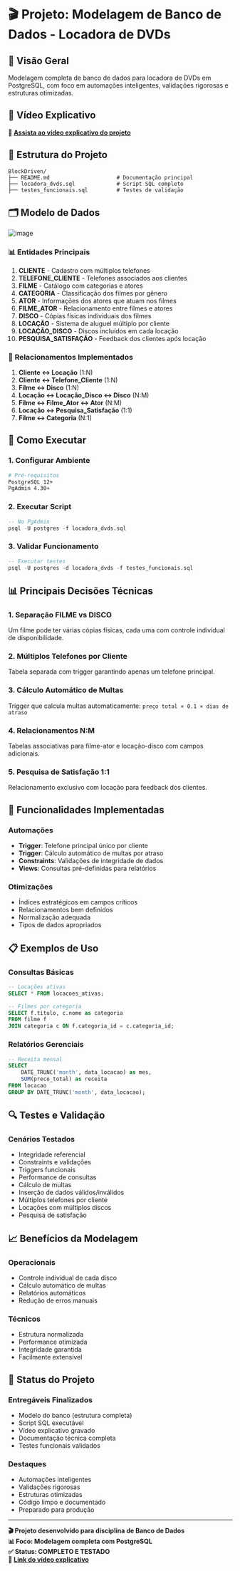 # 🎬 Projeto: Modelagem de Banco de Dados - Locadora de DVDs

## 📖 Visão Geral

Modelagem completa de banco de dados para locadora de DVDs em PostgreSQL, com foco em automações inteligentes, validações rigorosas e estruturas otimizadas.

## 🎥 Vídeo Explicativo

**🔗 [Assista ao vídeo explicativo do projeto](https://drive.google.com/file/d/1OmPDdie5FBMgRZpyHieKpiFpjLWCcWIj/view?usp=sharing)**

## 📂 Estrutura do Projeto

```
BlockDriven/
├── README.md                     # Documentação principal
├── locadora_dvds.sql             # Script SQL completo
├── testes_funcionais.sql         # Testes de validação
```

## 🗂️ Modelo de Dados
![image](https://github.com/user-attachments/assets/6edbeae5-2017-49c4-bb25-26c06756d68a)

### 📊 **Entidades Principais**
1. **CLIENTE** - Cadastro com múltiplos telefones  
2. **TELEFONE_CLIENTE** - Telefones associados aos clientes  
3. **FILME** - Catálogo com categorias e atores  
4. **CATEGORIA** - Classificação dos filmes por gênero  
5. **ATOR** - Informações dos atores que atuam nos filmes  
6. **FILME_ATOR** - Relacionamento entre filmes e atores  
7. **DISCO** - Cópias físicas individuais dos filmes  
8. **LOCAÇÃO** - Sistema de aluguel múltiplo por cliente  
9. **LOCAÇÃO_DISCO** - Discos incluídos em cada locação  
10. **PESQUISA_SATISFAÇÃO** - Feedback dos clientes após locação

### 🔗 **Relacionamentos Implementados**
1. **Cliente ↔ Locação** (1:N)
2. **Cliente ↔ Telefone_Cliente** (1:N)
3. **Filme ↔ Disco** (1:N)
4. **Locação ↔ Locação_Disco ↔ Disco** (N:M)
5. **Filme ↔ Filme_Ator ↔ Ator** (N:M)
6. **Locação ↔ Pesquisa_Satisfação** (1:1)
7. **Filme ↔ Categoria** (N:1)

## 🚀 Como Executar

### **1. Configurar Ambiente**
```bash
# Pré-requisitos
PostgreSQL 12+
PgAdmin 4.30+
```

### **2. Executar Script**
```sql
-- No PgAdmin
psql -U postgres -f locadora_dvds.sql
```

### **3. Validar Funcionamento**
```sql
-- Executar testes
psql -U postgres -d locadora_dvds -f testes_funcionais.sql
```

## 📊 Principais Decisões Técnicas

### **1. Separação FILME vs DISCO**
Um filme pode ter várias cópias físicas, cada uma com controle individual de disponibilidade.

### **2. Múltiplos Telefones por Cliente**
Tabela separada com trigger garantindo apenas um telefone principal.

### **3. Cálculo Automático de Multas**
Trigger que calcula multas automaticamente: `preço total × 0.1 × dias de atraso`

### **4. Relacionamentos N:M**
Tabelas associativas para filme-ator e locação-disco com campos adicionais.

### **5. Pesquisa de Satisfação 1:1**
Relacionamento exclusivo com locação para feedback dos clientes.

## 🔧 Funcionalidades Implementadas

### **Automações**
- **Trigger**: Telefone principal único por cliente
- **Trigger**: Cálculo automático de multas por atraso
- **Constraints**: Validações de integridade de dados
- **Views**: Consultas pré-definidas para relatórios

### **Otimizações**
- Índices estratégicos em campos críticos
- Relacionamentos bem definidos
- Normalização adequada
- Tipos de dados apropriados

## 📋 Exemplos de Uso

### **Consultas Básicas**
```sql
-- Locações ativas
SELECT * FROM locacoes_ativas;

-- Filmes por categoria
SELECT f.titulo, c.nome as categoria
FROM filme f
JOIN categoria c ON f.categoria_id = c.categoria_id;
```

### **Relatórios Gerenciais**
```sql
-- Receita mensal
SELECT 
    DATE_TRUNC('month', data_locacao) as mes,
    SUM(preco_total) as receita
FROM locacao
GROUP BY DATE_TRUNC('month', data_locacao);
```

## 🔍 Testes e Validação

### **Cenários Testados**
- Integridade referencial
- Constraints e validações
- Triggers funcionais
- Performance de consultas
- Cálculo de multas
- Inserção de dados válidos/inválidos
- Múltiplos telefones por cliente
- Locações com múltiplos discos
- Pesquisa de satisfação

## 📈 Benefícios da Modelagem

### **Operacionais**
- Controle individual de cada disco
- Cálculo automático de multas
- Relatórios automáticos
- Redução de erros manuais

### **Técnicos**
- Estrutura normalizada
- Performance otimizada
- Integridade garantida
- Facilmente extensível

## 🎯 Status do Projeto

### **Entregáveis Finalizados**
- Modelo do banco (estrutura completa)
- Script SQL executável
- Vídeo explicativo gravado
- Documentação técnica completa
- Testes funcionais validados

### **Destaques**
- Automações inteligentes
- Validações rigorosas
- Estruturas otimizadas
- Código limpo e documentado
- Preparado para produção

---

**🎬 Projeto desenvolvido para disciplina de Banco de Dados**  
**📊 Foco: Modelagem completa com PostgreSQL**  
**✅ Status: COMPLETO E TESTADO**  
**🎥 [Link do vídeo explicativo](https://drive.google.com/file/d/1OmPDdie5FBMgRZpyHieKpiFpjLWCcWIj/view?usp=sharing)** 
